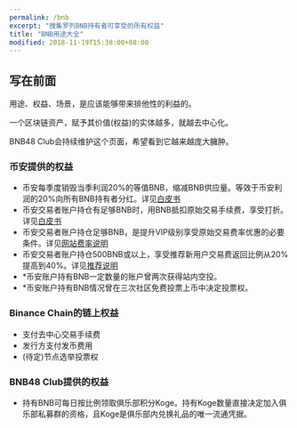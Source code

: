```yaml
---
permalink: /bnb
excerpt: "搜集罗列BNB持有者可享受的所有权益"
title: "BNB用途大全"
modified: 2018-11-19T15:38:00+08:00
---
```

## 写在前面
用途、权益、场景，是应该能够带来排他性的利益的。

一个区块链资产，赋予其价值(权益)的实体越多，就越去中心化。

BNB48 Club会持续维护这个页面，希望看到它越来越庞大臃肿。

### 币安提供的权益
- 币安每季度销毁当季利润20%的等值BNB，缩减BNB供应量。等效于币安利润的20%向所有BNB持有者分红。详见[白皮书](https://www.binance.com/resources/ico/Binance_WhitePaper_cn.pdf)
- 币安交易者账户持仓有足够BNB时，用BNB抵扣原始交易手续费，享受打折。详见[白皮书](https://www.binance.com/resources/ico/Binance_WhitePaper_cn.pdf)
- 币安交易者账户持仓足够BNB，是提升VIP级别享受原始交易费率优惠的必要条件。详见[网站费率说明](https://www.binance.com/en/fee/schedule)
- 币安交易者账户持仓500BNB或以上，享受推荐新用户交易费返回比例从20%提高到40%。详见[推荐说明](https://www.binance.com/invite.html)
- *币安账户持有BNB一定数量的账户曾两次获得站内空投。
- *币安账户持有BNB情况曾在三次社区免费投票上币中决定投票权。

### Binance Chain的链上权益
- 支付去中心交易手续费
- 发行方支付发币费用
- (待定)节点选举投票权

### BNB48 Club提供的权益
- 持有BNB可每日按比例领取俱乐部积分Koge。持有Koge数量直接决定加入俱乐部私募群的资格，且Koge是俱乐部内兑换礼品的唯一流通凭据。
